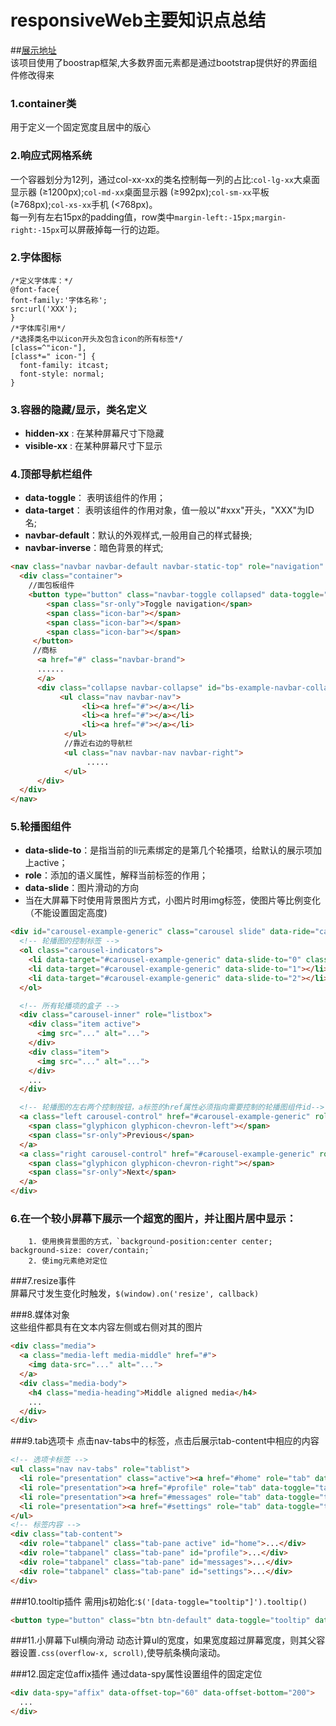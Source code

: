 # responsiveWeb主要知识点总结
##[展示地址](http://XiaomuZhang.github.io/responsiveWeb/index.html)		
该项目使用了boostrap框架,大多数界面元素都是通过bootstrap提供好的界面组件修改得来
### 1.container类
用于定义一个固定宽度且居中的版心    
### 2.响应式网格系统   
一个容器划分为12列，通过col-xx-xx的类名控制每一列的占比:`col-lg-xx`大桌面显示器 (≥1200px);`col-md-xx`桌面显示器 (≥992px);`col-sm-xx`平板 (≥768px);`col-xs-xx`手机 (<768px)。    
每一列有左右15px的padding值，row类中`margin-left:-15px;margin-right:-15px`可以屏蔽掉每一行的边距。   
### 2.字体图标    
```
/*定义字体库：*/
@font-face{
font-family:'字体名称';
src:url('XXX');
}
/*字体库引用*/
/*选择类名中以icon开头及包含icon的所有标签*/
[class=^"icon-"],
[class*=" icon-"] {
  font-family: itcast;
  font-style: normal;
}
```
### 3.容器的隐藏/显示，类名定义
- __hidden-xx__ : 在某种屏幕尺寸下隐藏
- __visible-xx__ : 在某种屏幕尺寸下显示     

### 4.顶部导航栏组件   
- __data-toggle__： 表明该组件的作用；
- __data-target__： 表明该组件的作用对象，值一般以"#xxx"开头，"XXX"为ID名;
- __navbar-default__：默认的外观样式,一般用自己的样式替换;
- __navbar-inverse__：暗色背景的样式;

```html
<nav class="navbar navbar-default navbar-static-top" role="navigation" >
  <div class="container">
    //面包板组件
    <button type="button" class="navbar-toggle collapsed" data-toggle="collapse" data-target="#bs-example-navbar-collapse-1">
        <span class="sr-only">Toggle navigation</span>
        <span class="icon-bar"></span>
        <span class="icon-bar"></span>
        <span class="icon-bar"></span>
     </button>
     //商标
      <a href="#" class="navbar-brand">
      ......
      </a>
      <div class="collapse navbar-collapse" id="bs-example-navbar-collapse-1">
           <ul class="nav navbar-nav">
                <li><a href="#"></a></li>
                <li><a href="#"></a></li>
                <li><a href="#"></a></li>
            </ul>
            //靠近右边的导航栏
            <ul class="nav navbar-nav navbar-right">
                 .....
            </ul>
      </div>
  </div>
</nav>
```
### 5.轮播图组件			
- __data-slide-to__：是指当前的li元素绑定的是第几个轮播项，给默认的展示项加上active；		
- __role__：添加的语义属性，解释当前标签的作用；
- __data-slide__：图片滑动的方向
- 当在大屏幕下时使用背景图片方式，小图片时用img标签，使图片等比例变化（不能设置固定高度)
```html 
<div id="carousel-example-generic" class="carousel slide" data-ride="carousel">
  <!-- 轮播图的控制标签 -->
  <ol class="carousel-indicators">
    <li data-target="#carousel-example-generic" data-slide-to="0" class="active"></li>
    <li data-target="#carousel-example-generic" data-slide-to="1"></li>
    <li data-target="#carousel-example-generic" data-slide-to="2"></li>
  </ol>

  <!-- 所有轮播项的盒子 -->
  <div class="carousel-inner" role="listbox">
    <div class="item active">
      <img src="..." alt="...">
    </div>
    <div class="item">
      <img src="..." alt="...">
    </div>
    ...
  </div>

  <!-- 轮播图的左右两个控制按钮，a标签的href属性必须指向需要控制的轮播图组件id-->
  <a class="left carousel-control" href="#carousel-example-generic" role="button" data-slide="prev">
    <span class="glyphicon glyphicon-chevron-left"></span>
    <span class="sr-only">Previous</span>
  </a>
  <a class="right carousel-control" href="#carousel-example-generic" role="button" data-slide="next">
    <span class="glyphicon glyphicon-chevron-right"></span>
    <span class="sr-only">Next</span>
  </a>
</div>
```
### 6.在一个较小屏幕下展示一个超宽的图片，并让图片居中显示：		
		1. 使用换背景图的方式，`background-position:center center; background-size: cover/contain;`
		2. 使img元素绝对定位
###7.resize事件				
屏幕尺寸发生变化时触发，`$(window).on('resize', callback)`

###8.媒体对象		
这些组件都具有在文本内容左侧或右侧对其的图片		
```html
<div class="media">
  <a class="media-left media-middle" href="#">
    <img data-src="..." alt="...">
  </a>
  <div class="media-body">
    <h4 class="media-heading">Middle aligned media</h4>
    ...
  </div>
</div>
```
###9.tab选项卡
点击nav-tabs中的标签，点击后展示tab-content中相应的内容	
```html
<!-- 选项卡标签 -->
<ul class="nav nav-tabs" role="tablist">
  <li role="presentation" class="active"><a href="#home" role="tab" data-toggle="tab">Home</a></li>
  <li role="presentation"><a href="#profile" role="tab" data-toggle="tab">Profile</a></li>
  <li role="presentation"><a href="#messages" role="tab" data-toggle="tab">Messages</a></li>
  <li role="presentation"><a href="#settings" role="tab" data-toggle="tab">Settings</a></li>
</ul>
<!-- 标签内容 -->
<div class="tab-content">
  <div role="tabpanel" class="tab-pane active" id="home">...</div>
  <div role="tabpanel" class="tab-pane" id="profile">...</div>
  <div role="tabpanel" class="tab-pane" id="messages">...</div>
  <div role="tabpanel" class="tab-pane" id="settings">...</div>
</div>
```
###10.tooltip插件
需用js初始化:`$('[data-toggle="tooltip"]').tooltip()`
```html
<button type="button" class="btn btn-default" data-toggle="tooltip" data-placement="left" title="Tooltip on left">Tooltip on left</button>
```
###11.小屏幕下ul横向滑动
动态计算ul的宽度，如果宽度超过屏幕宽度，则其父容器设置`.css(overflow-x, scroll)`,使导航条横向滚动。

###12.固定定位affix插件
通过data-spy属性设置组件的固定定位
```html
<div data-spy="affix" data-offset-top="60" data-offset-bottom="200">
  ...
</div>
```
